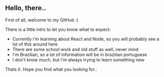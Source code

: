 ## Hello, there..

First of all, welcome to my GitHub :)

There is a little intro to let you know what to expect:

  - Currently i'm learning about React and Node, so you will probably see a lot of this around here
  - There are some school work and old stuff as well, never mind
  - I'm Brazilian, so a lot of information will be in brazilian portuguese
  - I don't know much, but i'm always trying to learn something new

Thats it. Hope you find what you looking for..
